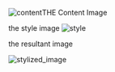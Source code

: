 ![content](https://github.com/user-attachments/assets/cda0a191-869e-4f67-a229-c20b8adffea9)THE Content Image




the style image 
![style](https://github.com/user-attachments/assets/f4db718a-2bac-43e1-8034-06fb0976361d)


the resultant image


![stylized_image](https://github.com/user-attachments/assets/459408e4-33fa-4134-917e-f22313afe9b1)

